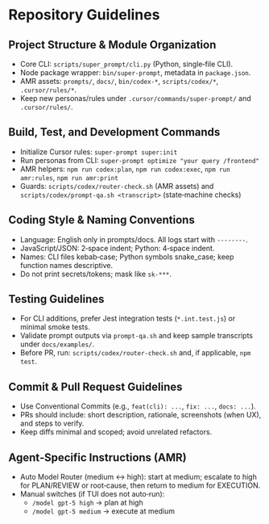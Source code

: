# Repository Guidelines

## Project Structure & Module Organization
- Core CLI: `scripts/super_prompt/cli.py` (Python, single‑file CLI).
- Node package wrapper: `bin/super-prompt`, metadata in `package.json`.
- AMR assets: `prompts/`, `docs/`, `bin/codex-*`, `scripts/codex/*`, `.cursor/rules/*`.
- Keep new personas/rules under `.cursor/commands/super-prompt/` and `.cursor/rules/`.

## Build, Test, and Development Commands
- Initialize Cursor rules: `super-prompt super:init`
- Run personas from CLI: `super-prompt optimize "your query /frontend"`
- AMR helpers: `npm run codex:plan`, `npm run codex:exec`, `npm run amr:rules`, `npm run amr:print`
- Guards: `scripts/codex/router-check.sh` (AMR assets) and `scripts/codex/prompt-qa.sh <transcript>` (state‑machine checks)

## Coding Style & Naming Conventions
- Language: English only in prompts/docs. All logs start with `--------`.
- JavaScript/JSON: 2‑space indent; Python: 4‑space indent.
- Names: CLI files kebab‑case; Python symbols snake_case; keep function names descriptive.
- Do not print secrets/tokens; mask like `sk-***`.

## Testing Guidelines
- For CLI additions, prefer Jest integration tests (`*.int.test.js`) or minimal smoke tests.
- Validate prompt outputs via `prompt-qa.sh` and keep sample transcripts under `docs/examples/`.
- Before PR, run: `scripts/codex/router-check.sh` and, if applicable, `npm test`.

## Commit & Pull Request Guidelines
- Use Conventional Commits (e.g., `feat(cli): ...`, `fix: ...`, `docs: ...`).
- PRs should include: short description, rationale, screenshots (when UX), and steps to verify.
- Keep diffs minimal and scoped; avoid unrelated refactors.

## Agent‑Specific Instructions (AMR)
- Auto Model Router (medium ↔ high): start at medium; escalate to high for PLAN/REVIEW or root‑cause, then return to medium for EXECUTION.
- Manual switches (if TUI does not auto‑run):
  - `/model gpt-5 high` → plan at high
  - `/model gpt-5 medium` → execute at medium
